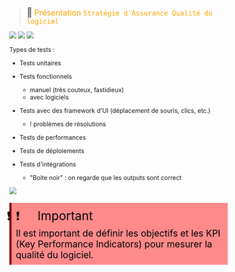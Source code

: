 > <span style="font-size: 1.5em">📖</span> <span style="color: orange; font-size: 1.3em;">Présentation `Stratégie d'Assurance Qualité du logiciel`</span>

![](Screen/2022-10-19-08-41-47.png)
![](Screen/2022-10-19-08-42-31.png)
![](Screen/2022-10-19-08-42-52.png)

Types de tests :
- Tests unitaires
- Tests fonctionnels
    - manuel (très couteux, fastidieux)
    - avec logiciels

- Tests avec des framework d'UI (déplacement de souris, clics, etc.)
    - ! problèmes de résolutions
- Tests de performances
- Tests de déploiements
- Tests d'intégrations
  - "Boite noir" : on regarde que les outputs sont correct

![](Screen/2022-10-19-08-44-00.png)

<!-- #region IMPORTANT BLOCK --> 
<div style="margin: 20px auto; padding: 10px; background-color: #ff8a8a; border-left: 5px solid #8a0000;color: black; font-size: 2em">
<span style="letter-spacing: -30px; margin-right:50px">❗❗</span>Important<br>
<span style="font-size: 0.75em">
Il est important de définir les objectifs et les KPI (Key Performance Indicators) pour mesurer la qualité du logiciel.
</span></div>

<!-- #endregion IMPORTANT BLOCK -->

